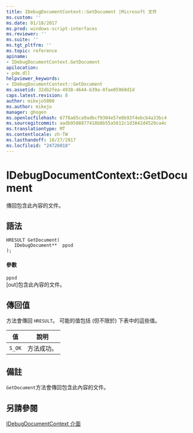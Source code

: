 ```yaml
---
title: IDebugDocumentContext::GetDocument |Microsoft 文件
ms.custom: ''
ms.date: 01/18/2017
ms.prod: windows-script-interfaces
ms.reviewer: ''
ms.suite: ''
ms.tgt_pltfrm: ''
ms.topic: reference
apiname:
- IDebugDocumentContext.GetDocument
apilocation:
- pdm.dll
helpviewer_keywords:
- IDebugDocumentContext::GetDocument
ms.assetid: 32db2fea-4938-4644-b39a-8fae05960d1d
caps.latest.revision: 8
author: mikejo5000
ms.author: mikejo
manager: ghogen
ms.openlocfilehash: 6776a65ca9adbcf9304e57e0b93f4ebcb4a33bc4
ms.sourcegitcommit: aadb9588877418b8b55a5612c1d3842d4520ca4c
ms.translationtype: MT
ms.contentlocale: zh-TW
ms.lasthandoff: 10/27/2017
ms.locfileid: "24726018"
---
```

# <a name="idebugdocumentcontextgetdocument"></a>IDebugDocumentContext::GetDocument
傳回包含此內容的文件。  
  
## <a name="syntax"></a>語法  
  
```  
HRESULT GetDocument(  
   IDebugDocument**  ppsd  
);  
```  
  
#### <a name="parameters"></a>參數  
 `ppsd`  
 [out]包含此內容的文件。  
  
## <a name="return-value"></a>傳回值  
 方法會傳回 `HRESULT`。 可能的值包括 (但不限於) 下表中的這些值。  
  
|值|說明|  
|-----------|-----------------|  
|`S_OK`|方法成功。|  
  
## <a name="remarks"></a>備註  
 `GetDocument`方法會傳回包含此內容的文件。  
  
## <a name="see-also"></a>另請參閱  
 [IDebugDocumentContext 介面](../../winscript/reference/idebugdocumentcontext-interface.md)